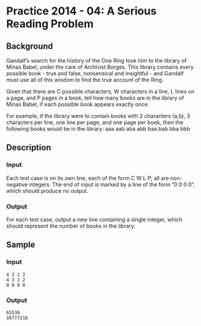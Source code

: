 # Practice 2014 - 04: A Serious Reading Problem

## Background
Gandalf’s search for the history of the One Ring took him to the library of
Minas Babel, under the care of Archivist Borges. This library contains every
possible book - true and false, nonsensical and insightful - and Gandalf must
use all of this wisdom to find the true account of the Ring.

Given that there are C possible characters, W characters in a line, L lines on a
page, and P pages in a book, tell how many books are in the library of Minas
Babel, if each possible book appears exactly once.

For example, if the library were to contain books with 2 characters (a,b), 3
characters per line, one line per page, and one page per book, then the
following books would be in the library: aaa aab aba abb baa bab bba bbb

## Description

### Input
Each test case is on its own line, each of the form C W L P; all are
non-negative integers. The end of input is marked by a line of the
form ”0 0 0 0”, which should produce no output.

### Output
For each test case, output a new line containing a single integer, which
should represent the number of books in the library.

## Sample
### Input
```
4 2 2 2
4 3 2 2
0 0 0 0
```

### Output
```
65536
16777216
```
